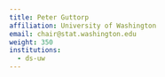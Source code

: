 ```yaml
---
title: Peter Guttorp
affiliation: University of Washington
email: chair@stat.washington.edu
weight: 350
institutions:
  - ds-uw
---
```

